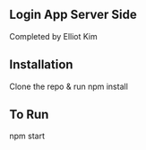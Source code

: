## Login App Server Side
Completed by Elliot Kim

## Installation
Clone the repo & run npm install

## To Run
npm start